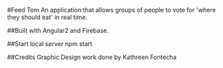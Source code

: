 #Feed Tom
An application that allows groups of people to vote for 'where they should eat' in real time.


##Built with Angular2 and Firebase.


##Start local server
npm start

##Credits
Graphic Design work done by Kathreen Fontecha
